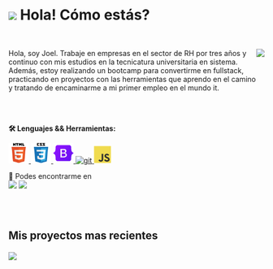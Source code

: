 <h1><img src="https://emojis.slackmojis.com/emojis/images/1643516468/25047/hi_wave.gif?1643516468" width="45"/> Hola! Cómo estás?</h1>



<br>

<img align="right" src="https://i.ibb.co/vLBdxWV/Whats-App-Image-2022-02-22-at-12-04-34.jpg" border="0" height="300"></a>

Hola, soy Joel. Trabaje en empresas en el sector de RH por tres años y continuo con mis estudios en la tecnicatura universitaria en sistema. Además, estoy realizando un bootcamp para convertirme en fullstack, practicando en proyectos con las herramientas que aprendo en el camino y tratando de encaminarme a mi primer empleo en el mundo it.
<br>


 
 <br>
 
 </br>

**🛠️ Lenguajes && Herramientas:**
<br>

<p align="left">
    <a href="https://www.w3.org/html/" target="_blank"> <img src="https://raw.githubusercontent.com/devicons/devicon/master/icons/html5/html5-original-wordmark.svg" alt="html5" width="40" height="40"/> </a>
    <a href="https://www.w3schools.com/css/" target="_blank"> <img src="https://raw.githubusercontent.com/devicons/devicon/master/icons/css3/css3-original-wordmark.svg" alt="css3" width="40" height="40"/> </a>
 <a href="https://www.w3schools.com/css/" target="_blank"> <img src="https://raw.githubusercontent.com/devicons/devicon/1119b9f84c0290e0f0b38982099a2bd027a48bf1/icons/bootstrap/bootstrap-original.svg" alt="bootstrap" width="40" height="40"/> </a>
  <a href="https://git-scm.com/" target="_blank"> <img src="https://www.vectorlogo.zone/logos/git-scm/git-scm-icon.svg" alt="git" width="36" height="36"/> </a>
 <a href="https://www.w3schools.com/css/" target="_blank"> <img src="https://raw.githubusercontent.com/devicons/devicon/1119b9f84c0290e0f0b38982099a2bd027a48bf1/icons/javascript/javascript-original.svg" alt="js" width="34" height="34"/> </a>

   </p>
 <!-- proximamente 
      <a href="https://nodejs.org" target="_blank"> <img src="https://raw.githubusercontent.com/devicons/devicon/master/icons/nodejs/nodejs-original-wordmark.svg" alt="nodejs" width="40" height="40"/> </a>
    <a href="https://expressjs.com" target="_blank"> <img src="https://raw.githubusercontent.com/devicons/devicon/master/icons/express/express-original-wordmark.svg" alt="express" width="40" height="40"/> </a>


    <a href="https://www.mongodb.com/" target="_blank"> <img src="https://raw.githubusercontent.com/devicons/devicon/master/icons/mongodb/mongodb-original-wordmark.svg" alt="mongodb" width="40" height="40"/> </a>

-->

  



<!-- 
<p align="left">
  <a href="https://www.codechef.com/users/abhimaira_10">
    <img src="https://raw.githubusercontent.com/AbhishekMaira10/AbhishekMaira10/master/Resources/svg/codechef.svg" alt="codechef" style="vertical-align:top; margin:4px">
  </a>&nbsp;&nbsp;&nbsp;
  
  <a href="https://leetcode.com/abhishekmaira1999/">
    <img src="https://raw.githubusercontent.com/AbhishekMaira10/AbhishekMaira10/master/Resources/svg/leetcode.svg" alt="leetcode" style="vertical-align:top; margin:4px">
  </a>&nbsp;&nbsp;&nbsp;

  <a href="https://www.hackerrank.com/abhishekmaira191">
    <img src="https://raw.githubusercontent.com/AbhishekMaira10/AbhishekMaira10/master/Resources/svg/hackerrank.svg" alt="hackerrank" style="vertical-align:top; margin:4px">
  </a>&nbsp;&nbsp;&nbsp;
  
  <a href="https://www.codewars.com/users/abhimaira_10">
    <img src="https://raw.githubusercontent.com/AbhishekMaira10/AbhishekMaira10/master/Resources/svg/codewars.svg" alt="codewars" style="vertical-align:top; margin:4px">
  </a> &nbsp;&nbsp;&nbsp;
</p>
-->



<p>
 📢 Podes encontrarme en <br/>
  <a href="mailto:yoelgoroso@gmail.com"><img src="https://img.shields.io/badge/e‑mail-D14836.svg?style=for-the-badge&logo=GMail&logoColor=white"/></a>
  <a href="https://linkedin.com/in/jgoroso"><img src="https://img.shields.io/badge/linkedin-0077B5.svg?style=for-the-badge&logo=linkedin&logoColor=white"/></a>
</p>




<!--
<details>
<summary>📈 My GitHub Stats</summary>

<p align="center"> <img src="https://github-readme-stats.vercel.app/api?username=AbhishekMaira10&show_icons=true&theme=gotham" alt="abhisheknaiidu" />

</details>

</br>
-->


<br>

</br>
 <h2> Mis proyectos mas recientes</h2>


<a href="https://github.com/JGoroso/Disney-Arg-Integrador-" target="_blank">
  <img align="center" src="https://github-readme-stats.vercel.app/api/pin/?username=JGoroso&repo=Disney-Arg-Integrador-&theme=react" />
</a>

